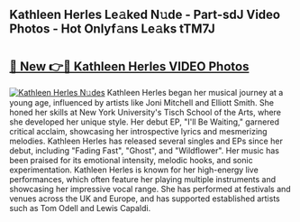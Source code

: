 ## Kathleen Herles Le𝚊ked N𝚞de - Part-sdJ Video Photos - Hot Onlyf𝚊ns Le𝚊ks tTM7J

# <h2><a href="http://ab32197.deff.icu/?id=Kathleen+Herles">🔗 New 👉🔴 Kathleen Herles VIDEO Photos</a></h2>

[![Kathleen Herles N𝚞des](https://i.imgur.com/rIISA9y.gif)](http://ab32197.deff.icu/?id=Kathleen+Herles)
Kathleen Herles began her musical journey at a young age, influenced by artists like Joni Mitchell and Elliott Smith. She honed her skills at New York University's Tisch School of the Arts, where she developed her unique style. Her debut EP, "I'll Be Waiting," garnered critical acclaim, showcasing her introspective lyrics and mesmerizing melodies. Kathleen Herles has released several singles and EPs since her debut, including "Fading Fast", "Ghost", and "Wildflower". Her music has been praised for its emotional intensity, melodic hooks, and sonic experimentation. Kathleen Herles is known for her high-energy live performances, which often feature her playing multiple instruments and showcasing her impressive vocal range. She has performed at festivals and venues across the UK and Europe, and has supported established artists such as Tom Odell and Lewis Capaldi.
